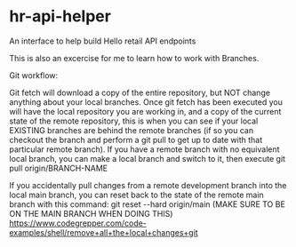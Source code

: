 # hr-api-helper
An interface to help build Hello retail API endpoints

This is also an excercise for me to learn how to work with Branches.

Git workflow:

Git fetch will download a copy of the entire repository, but NOT change anything about your local branches.
Once git fetch has been executed you will have the local repository you are working in, and a copy of the current state of the remote repository, this is when you can see if your local EXISTING branches are behind the remote branches (if so you can checkout the branch and perform a git pull to get up to date with that particular remote branch).
If you have a remote branch with no equivalent local branch, you can make a local branch and switch to it, then execute git pull origin/BRANCH-NAME

If you accidentally pull changes from a remote development branch into the local main branch, you can reset back to the state of the remote main branch with this command: git reset --hard origin/main (MAKE SURE TO BE ON THE MAIN BRANCH WHEN DOING THIS)
https://www.codegrepper.com/code-examples/shell/remove+all+the+local+changes+git